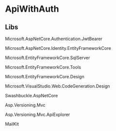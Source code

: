 # ApiWithAuth

## Libs

Microsoft.AspNetCore.Authentication.JwtBearer

Microsoft.AspNetCore.Identity.EntityFrameworkCore

Microsoft.EntityFrameworkCore.SqlServer

Microsoft.EntityFrameworkCore.Tools

Microsoft.EntityFrameworkCore.Design

Microsoft.VisualStudio.Web.CodeGeneration.Design

Swashbuckle.AspNetCore

Asp.Versioning.Mvc

Asp.Versioning.Mvc.ApiExplorer

MailKit
